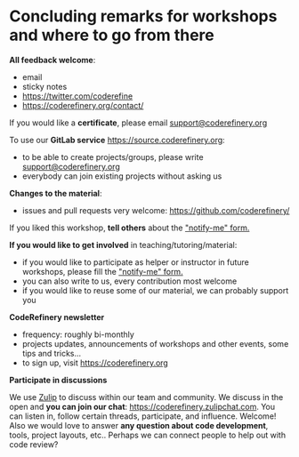 

# Concluding remarks for workshops and where to go from there

**All feedback welcome**:
  - email
  - sticky notes
  - https://twitter.com/coderefine
  - https://coderefinery.org/contact/

If you would like a **certificate**, please email support@coderefinery.org

To use our **GitLab service** https://source.coderefinery.org:
  - to be able to create projects/groups, please write support@coderefinery.org
  - everybody can join existing projects without asking us

**Changes to the material**:
  - issues and pull requests very welcome: https://github.com/coderefinery/

If you liked this workshop, **tell others** about the ["notify-me" form.](https://indico.neic.no/event/135/surveys/)

**If you would like to get involved** in teaching/tutoring/material:
  - if you would like to participate as helper or instructor in future workshops, please fill the ["notify-me" form.](https://indico.neic.no/event/135/surveys/)
  - you can also write to us, every contribution most welcome
  - if you would like to reuse some of our material, we can probably support you

**CodeRefinery newsletter**
  - frequency: roughly bi-monthly
  - projects updates, announcements of workshops and other events, some tips and tricks...
  - to sign up, visit https://coderefinery.org

**Participate in discussions**

We use [Zulip](https://zulipchat.com) to discuss within our team and community.
We discuss in the open and **you can join our chat**: https://coderefinery.zulipchat.com.
You can listen in, follow certain threads, participate, and influence.
Welcome!  Also we would love to answer **any question about code development**,
tools, project layouts, etc.. Perhaps we can connect people to help out with code
review?
